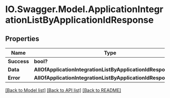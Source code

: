 # IO.Swagger.Model.ApplicationIntegrationListByApplicationIdResponse
## Properties

Name | Type | Description | Notes
------------ | ------------- | ------------- | -------------
**Success** | **bool?** |  | [optional] 
**Data** | **AllOfApplicationIntegrationListByApplicationIdResponseData** |  | [optional] 
**Error** | **AllOfApplicationIntegrationListByApplicationIdResponseError** |  | [optional] 

[[Back to Model list]](../README.md#documentation-for-models) [[Back to API list]](../README.md#documentation-for-api-endpoints) [[Back to README]](../README.md)

